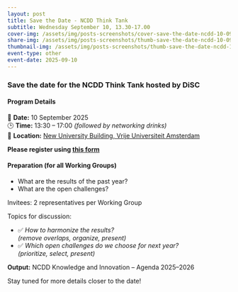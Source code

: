 ```yaml
---
layout: post
title: Save the Date - NCDD Think Tank
subtitle: Wednesday September 10, 13.30-17.00
cover-img: /assets/img/posts-screenshots/cover-save-the-date-ncdd-10-09-2025.png
share-img: /assets/img/posts-screenshots/thumb-save-the-date-ncdd-10-09-2025.png
thumbnail-img: /assets/img/posts-screenshots/thumb-save-the-date-ncdd-10-09-2025.png
event-type: other
event-date: 2025-09-10
---
```


### Save the date for the NCDD Think Tank hosted by DiSC 


#### Program Details

📅 **Date:** 10 September 2025  
🕒 **Time:** 13:30 – 17:00 *(followed by networking drinks)*  
📍 **Location:** [New University Building, Vrije Universiteit Amsterdam](https://vu.nl/en/about-vu/more-about/new-university-building) 


**Please register using [this form](https://forms.gle/59iK85riuBVNajSY8)**


#### Preparation (for all Working Groups)

- What are the results of the past year?
- What are the open challenges?

Invitees: 2 representatives per Working Group

Topics for discussion:
- ✅ *How to harmonize the results?*  
  *(remove overlaps, organize, present)*  
- ✅ *Which open challenges do we choose for next year?*  
  *(prioritize, select, present)*


**Output:** NCDD Knowledge and Innovation – Agenda 2025–2026  


Stay tuned for more details closer to the date!



